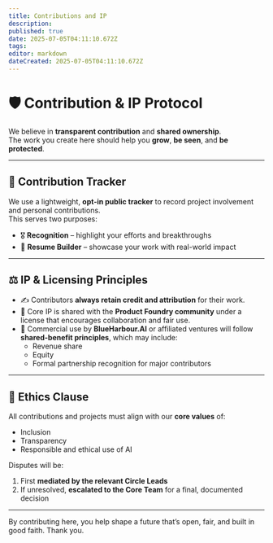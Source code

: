 ```yaml
---
title: Contributions and IP
description: 
published: true
date: 2025-07-05T04:11:10.672Z
tags: 
editor: markdown
dateCreated: 2025-07-05T04:11:10.672Z
---
```



# 🛡️ Contribution & IP Protocol

We believe in **transparent contribution** and **shared ownership**.  
The work you create here should help you **grow**, **be seen**, and **be protected**.

---

## 🧾 Contribution Tracker

We use a lightweight, **opt-in public tracker** to record project involvement and personal contributions.  
This serves two purposes:
- 🎖️ **Recognition** – highlight your efforts and breakthroughs
- 📄 **Resume Builder** – showcase your work with real-world impact

---

## ⚖️ IP & Licensing Principles

- ✍️ Contributors **always retain credit and attribution** for their work.  
- 🤝 Core IP is shared with the **Product Foundry community** under a license that encourages collaboration and fair use.
- 💼 Commercial use by **BlueHarbour.AI** or affiliated ventures will follow **shared-benefit principles**, which may include:
  - Revenue share  
  - Equity  
  - Formal partnership recognition for major contributors

---

## 📜 Ethics Clause

All contributions and projects must align with our **core values** of:
- Inclusion  
- Transparency  
- Responsible and ethical use of AI

Disputes will be:
1. First **mediated by the relevant Circle Leads**
2. If unresolved, **escalated to the Core Team** for a final, documented decision

---

By contributing here, you help shape a future that’s open, fair, and built in good faith. Thank you.
